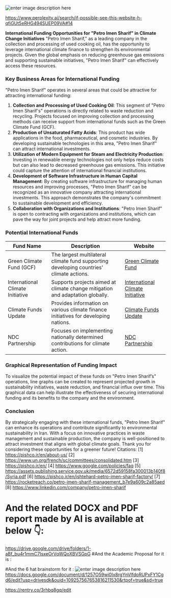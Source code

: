 ![enter image description here](https://i.sstatic.net/bkzur3Ur.png)

https://www.perplexity.ai/search/if-possible-see-this-website-h-qfiGUt5eRHG494SUEP09VA#14

**International Funding Opportunities for "Petro Imen Sharif" in Climate Change Initiatives**
"Petro Imen Sharif," as a leading company in the collection and processing of used cooking oil, has the opportunity to leverage international climate finance to strengthen its environmental projects. Given the global emphasis on reducing greenhouse gas emissions and supporting sustainable initiatives, "Petro Imen Sharif" can effectively access these resources.

### Key Business Areas for International Funding
"Petro Imen Sharif" operates in several areas that could be attractive for attracting international funding:

1. **Collection and Processing of Used Cooking Oil**: This segment of "Petro Imen Sharif's" operations is directly related to waste reduction and recycling. Projects focused on improving collection and processing methods can receive support from international funds such as the Green Climate Fund (GCF).
2. **Production of Unsaturated Fatty Acids**: This product has wide applications in the food, pharmaceutical, and cosmetic industries. By developing sustainable technologies in this area, "Petro Imen Sharif" can attract international investments.
3. **Utilization of Modern Equipment for Steam and Electricity Production**: Investing in renewable energy technologies not only helps reduce costs but can also lead to decreased greenhouse gas emissions. This initiative could capture the attention of international financial institutions.
4. **Development of Software Infrastructure in Human Capital Management**: By creating software infrastructure for managing human resources and improving processes, "Petro Imen Sharif" can be recognized as an innovative company attracting international investments. This approach demonstrates the company's commitment to sustainable development and efficiency.
5. **Collaboration with Organizations and Institutions**: "Petro Imen Sharif" is open to contracting with organizations and institutions, which can pave the way for joint projects and help attract more funding.

### Potential International Funds
| **Fund Name**                      | **Description**                                                                 | **Website**                                    |
|------------------------------------|---------------------------------------------------------------------------------|------------------------------------------------|
| Green Climate Fund (GCF)          | The largest multilateral climate fund supporting developing countries' climate actions. | [Green Climate Fund](https://www.greenclimate.fund) |
| International Climate Initiative    | Supports projects aimed at climate change mitigation and adaptation globally.     | [International Climate Initiative](https://www.international-climate-initiative.com/en/) |
| Climate Funds Update               | Provides information on various climate finance initiatives for developing nations. | [Climate Funds Update](https://climatefundsupdate.org) |
| NDC Partnership                    | Focuses on implementing nationally determined contributions for climate action.   | [NDC Partnership](https://ndcpartnership.org) |

### Graphical Representation of Funding Impact
To visualize the potential impact of these funds on "Petro Imen Sharif’s" operations, line graphs can be created to represent projected growth in sustainability initiatives, waste reduction, and financial influx over time. This graphical data can help illustrate the effectiveness of securing international funding and its benefits to the company and the environment.
### Conclusion
By strategically engaging with these international funds, "Petro Imen Sharif" can enhance its operations and contribute significantly to environmental sustainability in Iran. With a focus on innovative practices in waste management and sustainable production, the company is well-positioned to attract investment that aligns with global climate goals. Thank you for considering these opportunities for a greener future!
Citations:
[1] https://pishco.ir/en/about-us/
[2] https://www.un.org/french/sc/committees/consolidated.htm
[3] https://pishco.ir/en/
[4] https://www.google.com/policies/faq
[5] https://assets.publishing.service.gov.uk/media/6572d59158fa300013b140f8/Syria.pdf
[6] https://pishco.ir/en/ishtehard-petro-imen-sharif-factory/
[7] https://rocketreach.co/petro-imen-sharif-management_b7e9a609c2a85aed
[8] https://www.linkedin.com/company/petro-imen-sharif
# And the related DOCX and PDF report made by AI is available at below 👇:
https://drive.google.com/drive/folders/1-aBf_bu4r1mmC7IsxeOrVqWQoXBVSGpG
#And the Academic Proposal for it is :
  
#And the 6 hat brainstorm for it :
![enter image description here](https://i.sstatic.net/zO7m1Km5.jpg)
https://docs.google.com/document/d/1257O59wi0Ix8rgYnVlfdoRUPxFY1Cgd6/edit?usp=drivesdk&ouid=109257567653816211530&rtpof=true&sd=true



https://rentry.co/3rhbq8gq/edit
